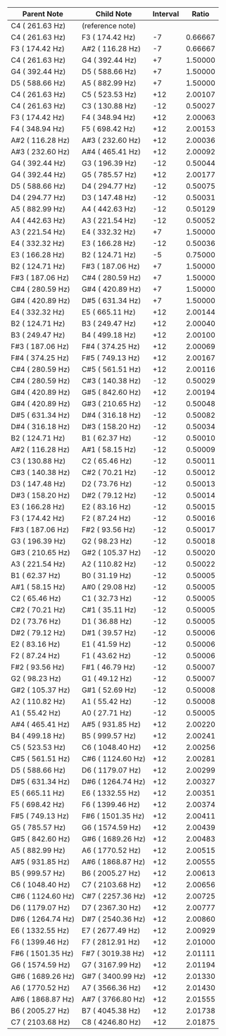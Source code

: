 | Parent Note | Child Note | Interval | Ratio |
|-------------|------------|----------|-------|
|   C4 (  261.63 Hz) | (reference note) | | |
|   C4 (  261.63 Hz) |   F3 (  174.42 Hz) |  -7 |  0.66667 |
|   F3 (  174.42 Hz) |  A#2 (  116.28 Hz) |  -7 |  0.66667 |
|   C4 (  261.63 Hz) |   G4 (  392.44 Hz) |  +7 |  1.50000 |
|   G4 (  392.44 Hz) |   D5 (  588.66 Hz) |  +7 |  1.50000 |
|   D5 (  588.66 Hz) |   A5 (  882.99 Hz) |  +7 |  1.50000 |
|   C4 (  261.63 Hz) |   C5 (  523.53 Hz) | +12 |  2.00107 |
|   C4 (  261.63 Hz) |   C3 (  130.88 Hz) | -12 |  0.50027 |
|   F3 (  174.42 Hz) |   F4 (  348.94 Hz) | +12 |  2.00063 |
|   F4 (  348.94 Hz) |   F5 (  698.42 Hz) | +12 |  2.00153 |
|  A#2 (  116.28 Hz) |  A#3 (  232.60 Hz) | +12 |  2.00036 |
|  A#3 (  232.60 Hz) |  A#4 (  465.41 Hz) | +12 |  2.00092 |
|   G4 (  392.44 Hz) |   G3 (  196.39 Hz) | -12 |  0.50044 |
|   G4 (  392.44 Hz) |   G5 (  785.57 Hz) | +12 |  2.00177 |
|   D5 (  588.66 Hz) |   D4 (  294.77 Hz) | -12 |  0.50075 |
|   D4 (  294.77 Hz) |   D3 (  147.48 Hz) | -12 |  0.50031 |
|   A5 (  882.99 Hz) |   A4 (  442.63 Hz) | -12 |  0.50129 |
|   A4 (  442.63 Hz) |   A3 (  221.54 Hz) | -12 |  0.50052 |
|   A3 (  221.54 Hz) |   E4 (  332.32 Hz) |  +7 |  1.50000 |
|   E4 (  332.32 Hz) |   E3 (  166.28 Hz) | -12 |  0.50036 |
|   E3 (  166.28 Hz) |   B2 (  124.71 Hz) |  -5 |  0.75000 |
|   B2 (  124.71 Hz) |  F#3 (  187.06 Hz) |  +7 |  1.50000 |
|  F#3 (  187.06 Hz) |  C#4 (  280.59 Hz) |  +7 |  1.50000 |
|  C#4 (  280.59 Hz) |  G#4 (  420.89 Hz) |  +7 |  1.50000 |
|  G#4 (  420.89 Hz) |  D#5 (  631.34 Hz) |  +7 |  1.50000 |
|   E4 (  332.32 Hz) |   E5 (  665.11 Hz) | +12 |  2.00144 |
|   B2 (  124.71 Hz) |   B3 (  249.47 Hz) | +12 |  2.00040 |
|   B3 (  249.47 Hz) |   B4 (  499.18 Hz) | +12 |  2.00100 |
|  F#3 (  187.06 Hz) |  F#4 (  374.25 Hz) | +12 |  2.00069 |
|  F#4 (  374.25 Hz) |  F#5 (  749.13 Hz) | +12 |  2.00167 |
|  C#4 (  280.59 Hz) |  C#5 (  561.51 Hz) | +12 |  2.00116 |
|  C#4 (  280.59 Hz) |  C#3 (  140.38 Hz) | -12 |  0.50029 |
|  G#4 (  420.89 Hz) |  G#5 (  842.60 Hz) | +12 |  2.00194 |
|  G#4 (  420.89 Hz) |  G#3 (  210.65 Hz) | -12 |  0.50048 |
|  D#5 (  631.34 Hz) |  D#4 (  316.18 Hz) | -12 |  0.50082 |
|  D#4 (  316.18 Hz) |  D#3 (  158.20 Hz) | -12 |  0.50034 |
|   B2 (  124.71 Hz) |   B1 (   62.37 Hz) | -12 |  0.50010 |
|  A#2 (  116.28 Hz) |  A#1 (   58.15 Hz) | -12 |  0.50009 |
|   C3 (  130.88 Hz) |   C2 (   65.46 Hz) | -12 |  0.50011 |
|  C#3 (  140.38 Hz) |  C#2 (   70.21 Hz) | -12 |  0.50012 |
|   D3 (  147.48 Hz) |   D2 (   73.76 Hz) | -12 |  0.50013 |
|  D#3 (  158.20 Hz) |  D#2 (   79.12 Hz) | -12 |  0.50014 |
|   E3 (  166.28 Hz) |   E2 (   83.16 Hz) | -12 |  0.50015 |
|   F3 (  174.42 Hz) |   F2 (   87.24 Hz) | -12 |  0.50016 |
|  F#3 (  187.06 Hz) |  F#2 (   93.56 Hz) | -12 |  0.50017 |
|   G3 (  196.39 Hz) |   G2 (   98.23 Hz) | -12 |  0.50018 |
|  G#3 (  210.65 Hz) |  G#2 (  105.37 Hz) | -12 |  0.50020 |
|   A3 (  221.54 Hz) |   A2 (  110.82 Hz) | -12 |  0.50022 |
|   B1 (   62.37 Hz) |   B0 (   31.19 Hz) | -12 |  0.50005 |
|  A#1 (   58.15 Hz) |  A#0 (   29.08 Hz) | -12 |  0.50005 |
|   C2 (   65.46 Hz) |   C1 (   32.73 Hz) | -12 |  0.50005 |
|  C#2 (   70.21 Hz) |  C#1 (   35.11 Hz) | -12 |  0.50005 |
|   D2 (   73.76 Hz) |   D1 (   36.88 Hz) | -12 |  0.50005 |
|  D#2 (   79.12 Hz) |  D#1 (   39.57 Hz) | -12 |  0.50006 |
|   E2 (   83.16 Hz) |   E1 (   41.59 Hz) | -12 |  0.50006 |
|   F2 (   87.24 Hz) |   F1 (   43.62 Hz) | -12 |  0.50006 |
|  F#2 (   93.56 Hz) |  F#1 (   46.79 Hz) | -12 |  0.50007 |
|   G2 (   98.23 Hz) |   G1 (   49.12 Hz) | -12 |  0.50007 |
|  G#2 (  105.37 Hz) |  G#1 (   52.69 Hz) | -12 |  0.50008 |
|   A2 (  110.82 Hz) |   A1 (   55.42 Hz) | -12 |  0.50008 |
|   A1 (   55.42 Hz) |   A0 (   27.71 Hz) | -12 |  0.50005 |
|  A#4 (  465.41 Hz) |  A#5 (  931.85 Hz) | +12 |  2.00220 |
|   B4 (  499.18 Hz) |   B5 (  999.57 Hz) | +12 |  2.00241 |
|   C5 (  523.53 Hz) |   C6 ( 1048.40 Hz) | +12 |  2.00256 |
|  C#5 (  561.51 Hz) |  C#6 ( 1124.60 Hz) | +12 |  2.00281 |
|   D5 (  588.66 Hz) |   D6 ( 1179.07 Hz) | +12 |  2.00299 |
|  D#5 (  631.34 Hz) |  D#6 ( 1264.74 Hz) | +12 |  2.00327 |
|   E5 (  665.11 Hz) |   E6 ( 1332.55 Hz) | +12 |  2.00351 |
|   F5 (  698.42 Hz) |   F6 ( 1399.46 Hz) | +12 |  2.00374 |
|  F#5 (  749.13 Hz) |  F#6 ( 1501.35 Hz) | +12 |  2.00411 |
|   G5 (  785.57 Hz) |   G6 ( 1574.59 Hz) | +12 |  2.00439 |
|  G#5 (  842.60 Hz) |  G#6 ( 1689.26 Hz) | +12 |  2.00483 |
|   A5 (  882.99 Hz) |   A6 ( 1770.52 Hz) | +12 |  2.00515 |
|  A#5 (  931.85 Hz) |  A#6 ( 1868.87 Hz) | +12 |  2.00555 |
|   B5 (  999.57 Hz) |   B6 ( 2005.27 Hz) | +12 |  2.00613 |
|   C6 ( 1048.40 Hz) |   C7 ( 2103.68 Hz) | +12 |  2.00656 |
|  C#6 ( 1124.60 Hz) |  C#7 ( 2257.36 Hz) | +12 |  2.00725 |
|   D6 ( 1179.07 Hz) |   D7 ( 2367.30 Hz) | +12 |  2.00777 |
|  D#6 ( 1264.74 Hz) |  D#7 ( 2540.36 Hz) | +12 |  2.00860 |
|   E6 ( 1332.55 Hz) |   E7 ( 2677.49 Hz) | +12 |  2.00929 |
|   F6 ( 1399.46 Hz) |   F7 ( 2812.91 Hz) | +12 |  2.01000 |
|  F#6 ( 1501.35 Hz) |  F#7 ( 3019.38 Hz) | +12 |  2.01111 |
|   G6 ( 1574.59 Hz) |   G7 ( 3167.99 Hz) | +12 |  2.01194 |
|  G#6 ( 1689.26 Hz) |  G#7 ( 3400.99 Hz) | +12 |  2.01330 |
|   A6 ( 1770.52 Hz) |   A7 ( 3566.36 Hz) | +12 |  2.01430 |
|  A#6 ( 1868.87 Hz) |  A#7 ( 3766.80 Hz) | +12 |  2.01555 |
|   B6 ( 2005.27 Hz) |   B7 ( 4045.38 Hz) | +12 |  2.01738 |
|   C7 ( 2103.68 Hz) |   C8 ( 4246.80 Hz) | +12 |  2.01875 |
